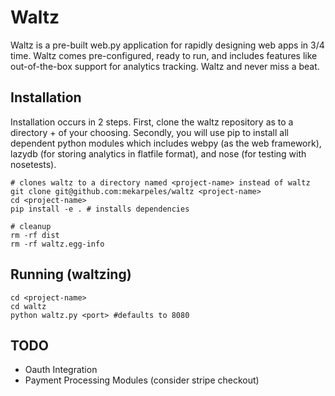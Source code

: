Waltz
=====

Waltz is a pre-built web.py application for rapidly designing web apps
in 3/4 time. Waltz comes pre-configured, ready to run, and includes
features like out-of-the-box support for analytics tracking. Waltz
and never miss a beat.

Installation
------------

Installation occurs in 2 steps. First, clone the waltz repository as to a directory + <project-name> of your choosing. Secondly, you will use pip to install all dependent python modules which includes webpy (as the web framework), lazydb (for storing analytics in flatfile format), and nose (for testing with nosetests).

    # clones waltz to a directory named <project-name> instead of waltz
    git clone git@github.com:mekarpeles/waltz <project-name>
    cd <project-name>
    pip install -e . # installs dependencies

    # cleanup
    rm -rf dist
    rm -rf waltz.egg-info

Running (waltzing)
------------------

    cd <project-name>
    cd waltz
    python waltz.py <port> #defaults to 8080

TODO
----

* Oauth Integration
* Payment Processing Modules (consider stripe checkout)